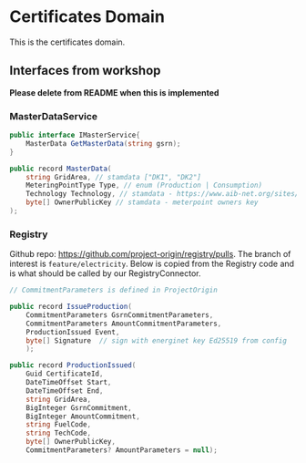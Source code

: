# Certificates Domain
This is the certificates domain.

## Interfaces from workshop

**Please delete from README when this is implemented**

### MasterDataService

```cs
public interface IMasterService{
    MasterData GetMasterData(string gsrn);
}

public record MasterData(
    string GridArea, // stamdata ["DK1", "DK2"]
    MeteringPointType Type, // enum (Production | Consumption)
    Technology Technology, // stamdata - https://www.aib-net.org/sites/default/files/assets/eecs/facts-sheets/AIB-2019-EECSFS-05%20EECS%20Rules%20Fact%20Sheet%2005%20-%20Types%20of%20Energy%20Inputs%20and%20Technologies%20-%20Release%207.7%20v5.pdf
    byte[] OwnerPublicKey // stamdata - meterpoint owners key
);
```

### Registry

Github repo: https://github.com/project-origin/registry/pulls. The branch of interest is `feature/electricity`. Below is copied from the Registry code and is what should be called by our RegistryConnector.

```cs
// CommitmentParameters is defined in ProjectOrigin

public record IssueProduction(
    CommitmentParameters GsrnCommitmentParameters,
    CommitmentParameters AmountCommitmentParameters,
    ProductionIssued Event,
    byte[] Signature  // sign with energinet key Ed25519 from config
    );

public record ProductionIssued(
    Guid CertificateId,
    DateTimeOffset Start,
    DateTimeOffset End,
    string GridArea,
    BigInteger GsrnCommitment,
    BigInteger AmountCommitment,
    string FuelCode,
    string TechCode,
    byte[] OwnerPublicKey,
    CommitmentParameters? AmountParameters = null);

```
